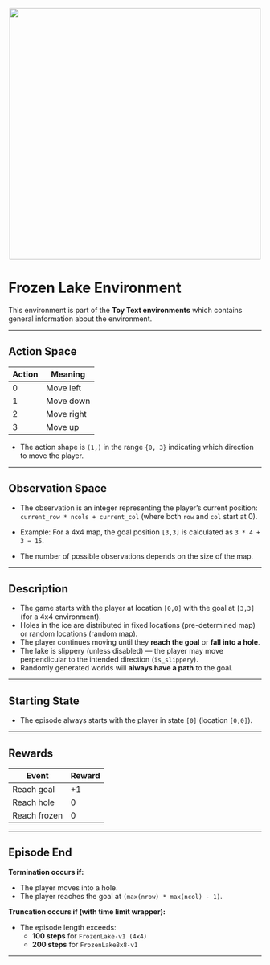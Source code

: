 <p align="center">
  <img src="/Media/frozen_lake.gif" width="500">
</p>

# Frozen Lake Environment

This environment is part of the **Toy Text environments** which contains general information about the environment.

---

## Action Space
| Action | Meaning      |
|--------|-------------|
| 0      | Move left   |
| 1      | Move down   |
| 2      | Move right  |
| 3      | Move up     |

- The action shape is `(1,)` in the range `{0, 3}` indicating which direction to move the player.

---

## Observation Space
- The observation is an integer representing the player’s current position:  
  `current_row * ncols + current_col` (where both `row` and `col` start at 0).

- Example: For a 4x4 map, the goal position `[3,3]` is calculated as `3 * 4 + 3 = 15`.

- The number of possible observations depends on the size of the map.

---

## Description
- The game starts with the player at location `[0,0]` with the goal at `[3,3]` (for a 4x4 environment).  
- Holes in the ice are distributed in fixed locations (pre-determined map) or random locations (random map).  
- The player continues moving until they **reach the goal** or **fall into a hole**.  
- The lake is slippery (unless disabled) — the player may move perpendicular to the intended direction (`is_slippery`).  
- Randomly generated worlds will **always have a path** to the goal.  

---

## Starting State
- The episode always starts with the player in state `[0]` (location `[0,0]`).  

---

## Rewards
| Event        | Reward |
|--------------|--------|
| Reach goal   | +1     |
| Reach hole   | 0      |
| Reach frozen | 0      |

---

## Episode End
**Termination occurs if:**
- The player moves into a hole.  
- The player reaches the goal at `(max(nrow) * max(ncol) - 1)`.  

**Truncation occurs if (with time limit wrapper):**
- The episode length exceeds:  
  - **100 steps** for `FrozenLake-v1 (4x4)`  
  - **200 steps** for `FrozenLake8x8-v1`  

---
